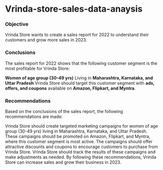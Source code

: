 # Vrinda-store-sales-data-anaysis

### Objective

Vrinda Store wants to create a sales report for 2022 to understand their customers and grow more sales in 2023.

### Conclusions

The sales report for 2022 shows that the following customer segment is the most profitable for Vrinda Store:

**Women of age group (30-49 yrs)**
Living in **Maharashtra, Karnataka, and Uttar Pradesh**
Vrinda Store should target this customer segment with **ads, offers, and coupons** available on **Amazon, Flipkart, and Myntra**.

 ### Recommendations

Based on the conclusions of the sales report, the following recommendations are made:

Vrinda Store should create targeted marketing campaigns for women of age group (30-49 yrs) living in Maharashtra, Karnataka, and Uttar Pradesh.
These campaigns should be promoted on Amazon, Flipkart, and Myntra, where this customer segment is most active.
The campaigns should offer attractive discounts and coupons to encourage customers to purchase from Vrinda Store.
Vrinda Store should track the results of these campaigns and make adjustments as needed.
By following these recommendations, Vrinda Store can increase sales and grow their business in 2023.
